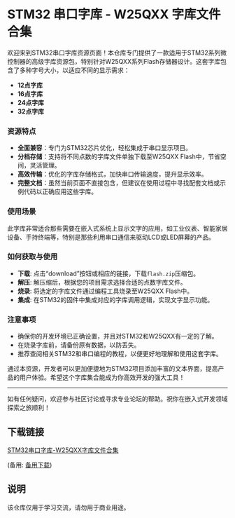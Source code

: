 # STM32 串口字库 - W25QXX 字库文件合集

欢迎来到STM32串口字库资源页面！本仓库专门提供了一款适用于STM32系列微控制器的高级字库资源包，特别针对W25QXX系列Flash存储器设计。这套字库包含了多种字号大小，以适应不同的显示需求：

- **12点字库**
- **16点字库**
- **24点字库**
- **32点字库**

### 资源特点

- **全面兼容**：专门为STM32芯片优化，轻松集成于串口显示项目。
- **分档存储**：支持将不同点数的字库文件单独下载至W25QXX Flash中，节省空间，灵活管理。
- **高效传输**：优化的字库存储格式，加快串口传输速度，提升显示效率。
- **完整文档**：虽然当前页面不直接包含，但建议在使用过程中寻找配套文档或示例代码以正确应用这些字库。

### 使用场景

此字库非常适合那些需要在嵌入式系统上显示文字的应用，如工业仪表、智能家居设备、手持终端等，特别是那些利用串口通信来驱动LCD或LED屏幕的产品。

### 如何获取与使用

- **下载**: 点击“download”按钮或相应的链接，下载`flash.zip`压缩包。
- **解压**: 解压缩后，根据您的项目需求选择合适的点数字库文件。
- **烧录**: 将选定的字库文件通过编程工具烧录至W25QXX Flash中。
- **集成**: 在STM32的固件中集成对应的字库调用逻辑，实现文字显示功能。

### 注意事项

- 确保你的开发环境已正确设置，并且对STM32和W25QXX有一定的了解。
- 在烧录字库前，请备份原有数据，以防丢失。
- 推荐查阅相关STM32和串口编程的教程，以便更好地理解和使用这套字库。

通过本资源，开发者可以更加便捷地为STM32项目添加丰富的文本界面，提高产品的用户体验。希望这个字库集合能成为你高效开发的强大工具！

---

如有任何疑问，欢迎参与社区讨论或寻求专业论坛的帮助。祝你在嵌入式开发领域探索之旅顺利！

## 下载链接
[STM32串口字库-W25QXX字库文件合集](https://pan.quark.cn/s/70063067bcc0) 

(备用: [备用下载](https://pan.baidu.com/s/1SVJk5HhVhM2Llh0QcrFGag?pwd=1234))

## 说明

该仓库仅用于学习交流，请勿用于商业用途。
